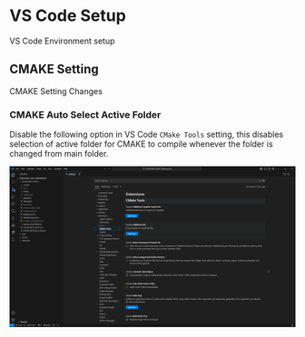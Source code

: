 # VS Code Setup

VS Code Environment setup

## CMAKE Setting

CMAKE Setting Changes

### CMAKE Auto Select Active Folder

Disable the following option in VS Code ```CMake Tools``` setting, this disables selection of active folder for CMAKE to compile whenever the folder is changed from main folder.

![CMAKE_SETTING_I](CMAKE_Setup/CMAKE_disable_auto_select_active_folder.png) <!-- .element height=800 width=450 -->

